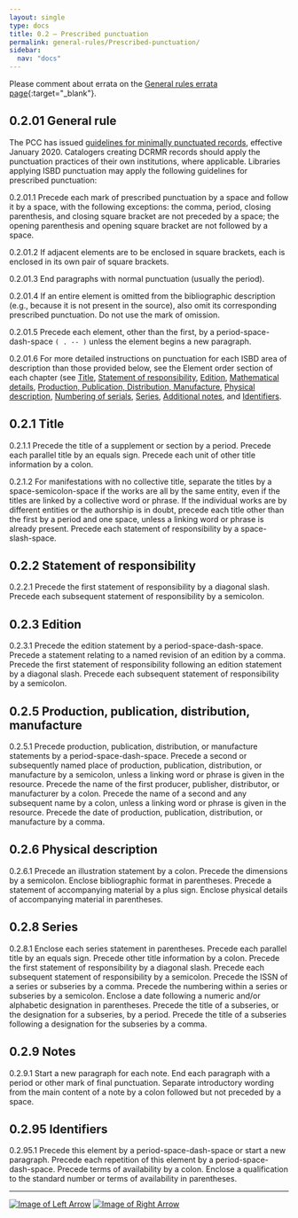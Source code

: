 ```yaml
---
layout: single
type: docs
title: 0.2 — Prescribed punctuation
permalink: general-rules/Prescribed-punctuation/
sidebar:
  nav: "docs"
---
```


Please comment about errata on the [General rules errata page](https://docs.google.com/document/d/1T4iC_8YWU6Y8pe466XbW37xof42fOaxsWP5ig69-49M/edit#heading=h.gvx2eozefa9k){:target="_blank"}.

## 0.2.01 General rule

The PCC has issued [guidelines for minimally punctuated records](https://www.loc.gov/aba/pcc/documents/PCC%20Guidelines%20for%20Minimally%20Punctuated%20MARC%20Data%20v.1.1.docx), effective January 2020. Catalogers creating DCRMR records should apply the punctuation practices of their own institutions, where applicable. Libraries applying ISBD punctuation may apply the following guidelines for prescribed punctuation:

<a name="0.2.01.1">0.2.01.1</a> Precede each mark of prescribed punctuation by a space and follow it by a space, with the following exceptions: the comma, period, closing parenthesis, and closing square bracket are not preceded by a space; the opening parenthesis and opening square bracket are not followed by a space.

<a name="0.2.01.2">0.2.01.2</a> If adjacent elements are to be enclosed in square brackets, each is enclosed in its own pair of square brackets.

<a name="0.2.01.3">0.2.01.3</a> End paragraphs with normal punctuation (usually the period).

<a name="0.2.01.4">0.2.01.4</a> If an entire element is omitted from the bibliographic description (e.g., because it is not present in the source), also omit its corresponding prescribed punctuation. Do not use the mark of omission.

<a name="0.2.01.5">0.2.01.5</a> Precede each element, other than the first, by a period-space-dash-space `( . -- )` unless the element begins a new paragraph.

<a name="0.2.01.6">0.2.01.6</a> For more detailed instructions on punctuation for each ISBD area of description than those provided below, see the Element order section of each chapter (see [Title](/DCRMR/title/#1012-element-order), [Statement of responsibility](/DCRMR/sor/#2012-element-order), [Edition](/DCRMR/edition/#3012-element-order), [Mathematical details](/DCRMR/mathematical-details/), [Production, Publication, Distribution, Manufacture](/DCRMR/ppdm/#5012-element-order), [Physical description](/DCRMR/phys-desc/), [Numbering of serials](/DCRMR/numbering-of-serials/), [Series](/DCRMR/series/#8012-element-order), [Additional notes](/DCRMR/additional-notes/), and [Identifiers](/DCRMR/identifiers/).

## 0.2.1 Title 

<a name="0.2.1.1">0.2.1.1</a> Precede the title of a supplement or section by a period. Precede each parallel title by an equals sign. Precede each unit of other title information by a colon.

<a name="0.2.1.2">0.2.1.2</a> For manifestations with no collective title, separate the titles by a space-semicolon-space if the works are all by the same entity, even if the titles are linked by a collective word or phrase. If the individual works are by different entities or the authorship is in doubt, precede each title other than the first by a period and one space, unless a linking word or phrase is already present. Precede each statement of responsibility by a space-slash-space.

## 0.2.2 Statement of responsibility

<a name="0.2.2.1">0.2.2.1</a> Precede the first statement of responsibility by a diagonal slash. Precede each subsequent statement of responsibility by a semicolon.

## 0.2.3 Edition

<a name="0.2.3.1">0.2.3.1</a> Precede the edition statement by a period-space-dash-space. Precede a statement relating to a named revision of an edition by a comma. Precede the first statement of responsibility following an edition statement by a diagonal slash. Precede each subsequent statement of responsibility by a semicolon.

## 0.2.5 Production, publication, distribution, manufacture

<a name="0.2.5.1">0.2.5.1</a> Precede production, publication, distribution, or manufacture statements by a period-space-dash-space. Precede a second or subsequently named place of production, publication, distribution, or manufacture by a semicolon, unless a linking word or phrase is given in the resource. Precede the name of the first producer, publisher, distributor, or manufacturer by a colon. Precede the name of a second and any subsequent name by a colon, unless a linking word or phrase is given in the resource. Precede the date of production, publication, distribution, or manufacture by a comma.

## 0.2.6 Physical description

<a name="0.2.6.1">0.2.6.1</a> Precede an illustration statement by a colon. Precede the dimensions by a semicolon. Enclose bibliographic format in parentheses. Precede a statement of accompanying material by a plus sign. Enclose physical details of accompanying material in parentheses.

## 0.2.8 Series

<a name="0.2.8.1">0.2.8.1</a> Enclose each series statement in parentheses. Precede each parallel title by an equals sign. Precede other title information by a colon. Precede the first statement of responsibility by a diagonal slash. Precede each subsequent statement of responsibility by a semicolon. Precede the ISSN of a series or subseries by a comma. Precede the numbering within a series or subseries by a semicolon. Enclose a date following a numeric and/or alphabetic designation in parentheses. Precede the title of a subseries, or the designation for a subseries, by a period. Precede the title of a subseries following a designation for the subseries by a comma.

## 0.2.9 Notes

<a name="0.2.9.1">0.2.9.1</a> Start a new paragraph for each note. End each paragraph with a period or other mark of final punctuation. Separate introductory wording from the main content of a note by a colon followed but not preceded by a space. 

## 0.2.95 Identifiers

<a name="0.2.95.1">0.2.95.1</a> Precede this element by a period-space-dash-space or start a new paragraph. Precede each repetition of this element by a period-space-dash-space. Precede terms of availability by a colon. Enclose a qualification to the standard number or terms of availability in parentheses.

---

[![Image of Left Arrow](https://rbms-bsc.github.io/DCRMR/assets/pictures/navigation/Arrow_Left.png "0.1 — Data provenance
")](/DCRMR/general-rules/Data-provenance/) [![Image of Right Arrow](https://rbms-bsc.github.io/DCRMR/assets/pictures/navigation/Arrow_Right.png "0.3 — Language and script of the description")](/DCRMR/general-rules/Language-and-script-of-the-description/)